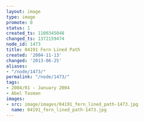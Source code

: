 ```yaml
---
layout: image
type: image
promote: 0
status: 1
created_ts: 1100345048
changed_ts: 1372159474
node_id: 1473
title: 04191 Fern Lined Path
created: '2004-11-13'
changed: '2013-06-25'
aliases:
- "/node/1473/"
permalink: "/node/1473/"
tags:
- 2004/01 - January 2004
- Abel Tasman
images:
- src: image/images/04191_fern_lined_path-1473.jpg
  name: 04191_fern_lined_path-1473.jpg
---
```


